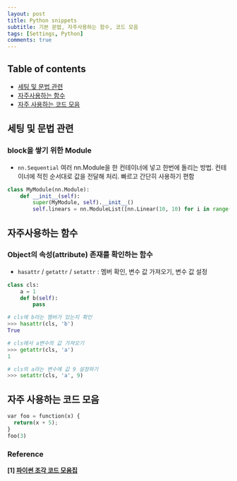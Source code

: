 ```yaml
---
layout: post
title: Python snippets
subtitle: 기본 문법, 자주사용하는 함수, 코드 모음
tags: [Settings, Python]
comments: true
---
```


## Table of contents
- [세팅 및 문법 관련](#세팅-및-문법-관련)
- [자주사용하는 함수](#자주사용하는-함수)
- [자주 사용하는 코드 모음](#자주-사용하는-코드-모음)  

## 세팅 및 문법 관련  
### block을 쌓기 위한 Module  
- `nn.Sequential` 여러 nn.Module을 한 컨테이너에 넣고 한번에 돌리는 방법. 컨테이너에 적힌 순서대로 값을 전달해 처리. 빠르고 간단히 사용하기 편함

```python
class MyModule(nn.Module):
    def __init__(self):
        super(MyModule, self).__init__()
        self.linears = nn.ModuleList([nn.Linear(10, 10) for i in range(10)])
```

## 자주사용하는 함수  
### Object의 속성(attribute) 존재를 확인하는 함수  
- `hasattr` / `getattr` / `setattr` : 멤버 확인, 변수 값 가져오기, 변수 값 설정  

```python
class cls:
    a = 1
    def b(self):
        pass

# cls에 b라는 멤버가 있는지 확인
>>> hasattr(cls, 'b')
True

# cls에서 a변수의 값 가져오기
>>> getattr(cls, 'a')
1

# cls의 a라는 변수에 값 9 설정하기
>>> setattr(cls, 'a', 9)
```


## 자주 사용하는 코드 모음

```python
var foo = function(x) {
  return(x + 5);
}
foo(3)
```

### Reference
**[1] [파이썬 조각 코드 모음집](https://wikidocs.net/book/536)**  



